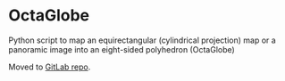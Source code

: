 # OctaGlobe
Python script to map an equirectangular (cylindrical projection) map or a panoramic image into an eight-sided polyhedron (OctaGlobe)

Moved to [GitLab repo](https://gitlab.com/Postrediori/OctaGlobe).
